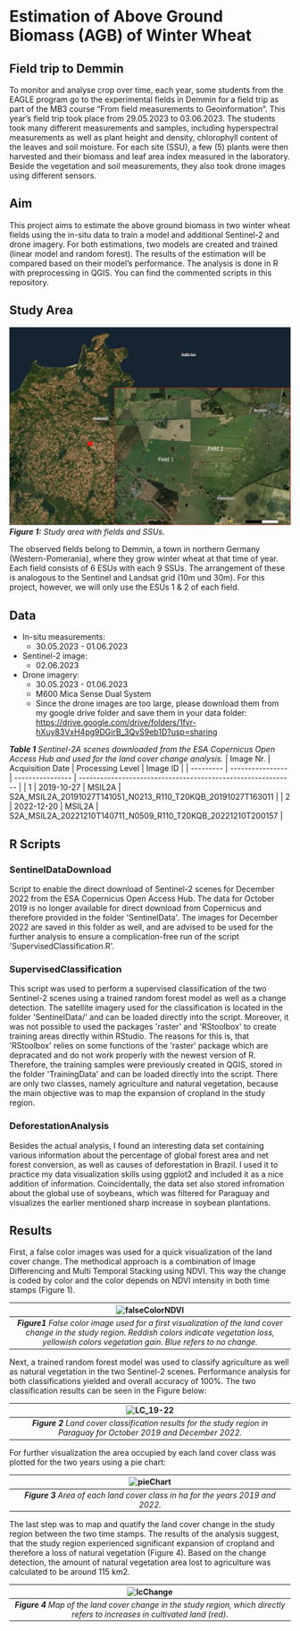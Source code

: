 # Estimation of Above Ground Biomass (AGB) of Winter Wheat 

## Field trip to Demmin
To monitor and analyse crop over time, each year, some students from the EAGLE program go to the experimental fields in Demmin for a field trip as part of the MB3 course “From field measurements to Geoinformation”. This year’s field trip took place from 29.05.2023 to 03.06.2023. The students took many different measurements and samples, including hyperspectral measurements as well as plant height and density, chlorophyll content of the leaves and soil moisture. For each site (SSU), a few (5) plants were then harvested and their biomass and leaf area index measured in the laboratory. Beside the vegetation and soil measurements, they also took drone images using different sensors.

## Aim
This project aims to estimate the above ground biomass in two winter wheat fields using the in-situ data to train a model and additional Sentinel-2 and drone imagery. For both estimations, two models are created and trained (linear model and random forest).  The results of the estimation will be compared based on their model’s performance. The analysis is done in R with preprocessing in QGIS.
You can find the commented scripts in this repository.

## Study Area
![StudyArea](https://github.com/IsasGithub/MB3_Fieldwork_AGB_Estimation/blob/main/figs/StudyArea.PNG)
***Figure 1:** Study area with fields and SSUs.* 

The observed fields belong to Demmin, a town in northern Germany (Western-Pomerania), where they grow winter wheat at that time of year. Each field consists of 6 ESUs with each 9 SSUs. The arrangement of these is analogous to the Sentinel and Landsat grid (10m und 30m). For this project, however, we will only use the ESUs 1 & 2 of each field.

## Data
* In-situ measurements:
  * 30.05.2023 - 01.06.2023
* Sentinel-2 image:
  * 02.06.2023 
* Drone imagery:
  * 30.05.2023 - 01.06.2023
  * M600 Mica Sense Dual System
  * Since the drone images are too large, please download them from my google drive folder and save them in your data folder: https://drive.google.com/drive/folders/1fvr-hXuy83VxH4pg9DGirB_3QvS9eb1D?usp=sharing

***Table 1** Sentinel-2A scenes downloaded from the ESA Copernicus Open Access Hub and used for the land cover change analysis.*
| Image Nr. | Acquisition Date | Processing Level | Image ID                                                     |
| --------- | ---------------- | ---------------- | ------------------------------------------------------------ |
| 1         | 2019-10-27       | MSIL2A           | S2A_MSIL2A_20191027T141051_N0213_R110_T20KQB_20191027T163011 |
| 2         | 2022-12-20       | MSIL2A           | S2A_MSIL2A_20221210T140711_N0509_R110_T20KQB_20221210T200157 |

## R Scripts
### SentinelDataDownload
Script to enable the direct download of Sentinel-2 scenes for December 2022 from the ESA Copernicus Open Access Hub. The data for October 2019 is no longer available for direct download from Copernicus and therefore provided in the folder 'SentinelData'. The images for December 2022 are saved in this folder as well, and are advised to be used for the further analysis to ensure a complication-free run of the script 'SupervisedClassification.R'.

### SupervisedClassification
This script was used to perform a supervised classification of the two Sentinel-2 scenes using a trained random forest model as well as a change detection. The satellite imagery used for the classification is located in the folder 'SentinelData/' and can be loaded directly into the script. Moreover, it was not possible to used the packages 'raster' and 'RStoolbox' to create training areas directly within RStudio. The reasons for this is, that 'RStoolbox' relies on some functions of the 'raster' package which are depracated and do not work properly with the newest version of R. Therefore, the training samples were previously created in QGIS, stored in the folder 'TrainingData' and can be loaded directly into the script. There are only two classes, namely agriculture and natural vegetation, because the main objective was to map the expansion of cropland in the study region.

### DeforestationAnalysis
Besides the actual analysis, I found an interesting data set containing various information about the percentage of global forest area and net forest conversion, as well as causes of deforestation in Brazil. I used it to practice my data visualization skills using ggplot2 and included it as a nice addition of information. Coincidentally, the data set also stored infromation about the global use of soybeans, which was filtered for Paraguay and visualizes the earlier mentioned sharp increase in soybean plantations.

## Results
First, a false color images was used for a quick visualization of the land cover change. The methodical approach is a combination of Image Differencing and Multi Temporal Stacking using NDVI. This way the change is coded by color and the color depends on NDVI intensity in both time stamps (Figure 1).

| ![falseColorNDVI](https://user-images.githubusercontent.com/116877154/232325367-0825ddb0-d269-4f53-b3b8-cc790ff1133e.png) |
|:--:|
| ***Figure1** False color image used for a first visualization of the land cover change in the study region. Reddish colors indicate vegetation loss, yellowish colors vegetation gain. Blue refers to no change.* 

Next, a trained random forest model was used to classify agriculture as well as natural vegetation in the two Sentinel-2 scenes. Performance analysis for both classifications yielded and overall accuracy of 100%. The two classification results can be seen in the Figure below:

| ![LC_19-22](https://user-images.githubusercontent.com/116877154/232326113-5b348110-c2b3-4257-a798-b8e3ac44290f.png) |
|:--:|
| ***Figure 2** Land cover classification results for the study region in Paraguay for October 2019 and December 2022.* |

For further visualization the area occupied by each land cover class was plotted for the two years using a pie chart:

| ![pieChart](https://user-images.githubusercontent.com/116877154/232326333-eb74b313-3dbb-46d0-b622-46d624d14f40.png) |
|:--:|
| ***Figure 3** Area of each land cover class in ha for the years 2019 and 2022.* |

The last step was to map and quatify the land cover change in the study region between the two time stamps. The results of the analysis suggest, that the study region experienced significant expansion of cropland and therefore a loss of natural vegetation (Figure 4). Based on the change detection, the amount of natural vegetation area lost to agriculture was calculated to be around 115 km2.

| ![lcChange](https://user-images.githubusercontent.com/116877154/232326656-653f3e0c-21dc-4143-9e3b-8ce9574f1757.png) |
|:--:|
| ***Figure 4** Map of the land cover change in the study region, which directly refers to increases in cultivated land (red).* |
